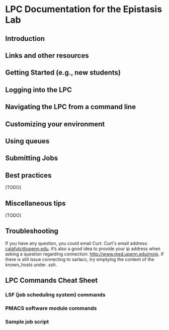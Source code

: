 # LPC Documentation for the Epistasis Lab

## Introduction

## Links and other resources

## Getting Started (e.g., new students)

## Logging into the LPC

## Navigating the LPC from a command line

## Customizing your environment

## Using queues

## Submitting Jobs

## Best practices

[TODO]

## Miscellaneous tips

[TODO]

## Troubleshooting

If you have any question, you could email Curt. Curt's email address: calafutc@upenn.edu. It’s also a good idea to provide your ip address when asking a question regarding connection:  http://www.med.upenn.edu/myip. If there is still issue connecting to sarlacc, try emptying the content of the known_hosts under .ssh.

## LPC Commands Cheat Sheet

### LSF (job scheduling system) commands

### PMACS software module commands

### Sample job script